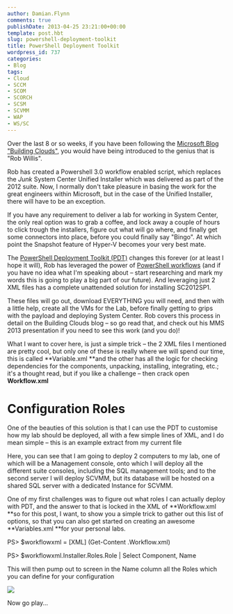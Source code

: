 ```yaml
---
author: Damian.Flynn
comments: true
publishDate: 2013-04-25 23:21:00+00:00
template: post.hbt
slug: powershell-deployment-toolkit
title: PowerShell Deployment Toolkit
wordpress_id: 737
categories:
- Blog
tags:
- Cloud
- SCCM
- SCOM
- SCORCH
- SCSM
- SCVMM
- WAP
- WS/SC
---
```


Over the last 8 or so weeks, if you have been following the [Microsoft Blog "Building Clouds",](http://blogs.technet.com/b/privatecloud/archive/tags/deployment+track/) you would have being introduced to the genius that is "Rob Willis".

Rob has created a Powershell 3.0 workflow enabled script, which replaces the *Junk* System Center Unified Installer which was delivered as part of the 2012 suite. Now, I normally don't take pleasure in basing the work for the great engineers within Microsoft, but in the case of the Unified Installer, there will have to be an exception.

If you have any requirement to deliver a lab for working in System Center, the only real option was to grab a coffee, and lock away a couple of hours to click trough the installers, figure out what will go where, and finally get some connectors into place, before you could finally say "Bingo". At which point the Snapshot feature of Hyper-V becomes your very best mate.

The [PowerShell Deployment Toolkit (PDT)](http://blogs.technet.com/b/privatecloud/archive/2013/03/25/deployment-pdt-2-4-is-now-available-on-the-technet-gallery.aspx) changes this forever (or at least I hope it will), Rob has leveraged the power of [PowerShell workflows](http://blogs.technet.com/b/heyscriptingguy/archive/2012/12/26/powershell-workflows-the-basics.aspx) (and if you have no idea what I'm speaking about – start researching and mark my words this is going to play a big part of our future). And leveraging just 2 XML files has a complete unattended solution for installing SC2012SP1.

These files will go out, download EVERYTHING you will need, and then with a little help, create all the VMs for the Lab, before finally getting to grips with the payload and deploying System Center. Rob covers this process in detail on the Building Clouds blog – so go read that, and check out his MMS 2013 presentation if you need to see this work (and you do)!

What I want to cover here, is just a simple trick – the 2 XML files I mentioned are pretty cool, but only one of these is really where we will spend our time, this is called **Variable.xml **and the other has all the logic for checking dependencies for the components, unpacking, installing, integrating, etc.; it's a thought read, but if you like a challenge – then crack open **Workflow.xml**


# Configuration Roles


One of the beauties of this solution is that I can use the PDT to customise how my lab should be deployed, all with a few simple lines of XML, and I do mean simple – this is an example extract from my current file

<!-- Management Console -->


<Role
Name="System Center 2012 SP1 Virtual Machine Manager Console"
Server="PDC-Console.diginerve.lab" ></Role>


<Role
Name="System Center 2012 SP1 Orchestrator Runbook Designer"
Server="PDC-Console.diginerve.lab" ></Role>


<Role
Name="System Center 2012 SP1 Operations Manager Console"
Server="PDC-Console.diginerve.lab" ></Role>


<Role
Name="System Center 2012 SP1 Service Manager Console"
Server="PDC-Console.diginerve.lab" ></Role>


<Role
Name="SQL Server 2012 Management Tools"
Server="PDC-Console.diginerve.lab" ></Role>


<Role
Name="System Center 2012 SP1 Configuration Manager Console"
Server="PDC-Console.diginerve.lab" ></Role>


<!-- Virtual Machine Manager -->


<Role
Name="System Center 2012 SP1 Virtual Machine Manager Database Server"
Server="PDC-SQL2012.diginerve.lab"
Instance="SCVMM"></Role>


<Role
Name="System Center 2012 SP1 Virtual Machine Manager Management Server"
Server="PDC-SC-VMM.diginerve.lab" ></Role>


Here, you can see that I am going to deploy 2 computers to my lab, one of which will be a Management console, onto which I will deploy all the different suite consoles, including the SQL management tools; and to the second server I will deploy SCVMM, but its database will be hosted on a shared SQL server with a dedicated Instance for SCVMM.

One of my first challenges was to figure out what roles I can actually deploy with PDT, and the answer to that is locked in the XML of **Workflow.xml **so for this post, I want, to show you a simple trick to gather out this list of options, so that you can also get started on creating an awesome **Variables.xml **for your personal labs.

PS> $workflowxml = [XML] (Get-Content .Workflow.xml)


PS> $workflowxml.Installer.Roles.Role | Select Component, Name


This will then pump out to screen in the Name column all the Roles which you can define for your configuration

![](http://blogstorage.damianflynn.com/wordpress/2013/04/042513_1133_PowerShellD1.png)

Now go play…
